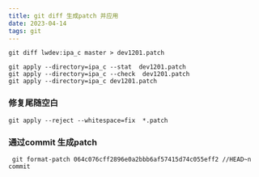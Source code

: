 ```yaml
---
title: git diff 生成patch 并应用
date: 2023-04-14  
tags: git
---
```


```Shell
git diff lwdev:ipa_c master > dev1201.patch

git apply --directory=ipa_c --stat  dev1201.patch
git apply --directory=ipa_c --check  dev1201.patch
git apply --directory=ipa_c dev1201.patch
```

###  修复尾随空白

``` Shell
git apply --reject --whitespace=fix  *.patch
```

### 通过commit 生成patch

``` Shell
 git format-patch 064c076cff2896e0a2bbb6af57415d74c055eff2 //HEAD~n commit
```